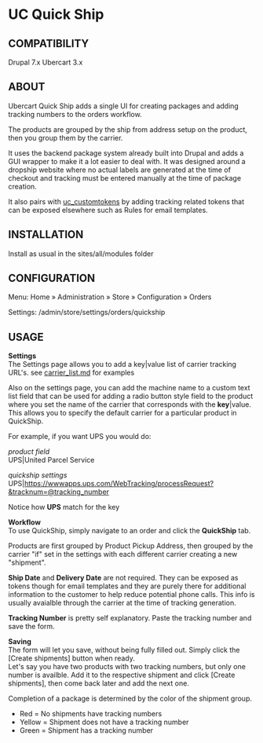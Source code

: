 # UC Quick Ship

## COMPATIBILITY

Drupal 7.x Ubercart 3.x

## ABOUT

Ubercart Quick Ship adds a single UI for creating packages and adding tracking numbers to the orders workflow.

The products are grouped by the ship from address setup on the product, then you group them by the carrier.

It uses the backend package system already built into Drupal and adds a GUI wrapper to make it a lot easier to deal with. It was designed around a dropship website where no actual labels are generated at the time of checkout and tracking must be entered manually at the time of package creation.

It also pairs with [uc_customtokens](https://github.com/philsward/uc_customtokens) by adding tracking related tokens that can be exposed elsewhere such as Rules for email templates.

## INSTALLATION

Install as usual in the sites/all/modules folder

## CONFIGURATION

Menu: Home » Administration » Store » Configuration » Orders

Settings: /admin/store/settings/orders/quickship

## USAGE

**Settings**  
The Settings page allows you to add a key|value list of carrier tracking URL's. see [carrier_list.md](https://github.com/philsward/uc_quickship/blob/main/carrier_list.md) for examples

Also on the settings page, you can add the machine name to a custom text list field that can be used for adding a radio button style field to the product where you set the name of the carrier that corresponds with the **key**|value. This allows you to specify the default carrier for a particular product in QuickShip.

For example, if you want UPS you would do:  

*product field*  
UPS|United Parcel Service

*quickship settings*  
UPS|https://wwwapps.ups.com/WebTracking/processRequest?&tracknum=@tracking_number

Notice how **UPS** match for the key

**Workflow**  
To use QuickShip, simply navigate to an order and click the **QuickShip** tab.

Products are first grouped by Product Pickup Address, then grouped by the carrier "if" set in the settings with each different carrier creating a new "shipment".

**Ship Date** and **Delivery Date** are not required. They can be exposed as tokens though for email templates and they are purely there for additional information to the customer to help reduce potential phone calls. This info is usually avaialble through the carrier at the time of tracking generation.

**Tracking Number** is pretty self explanatory. Paste the tracking number and save the form.

**Saving**  
The form will let you save, without being fully filled out. Simply click the [Create shipments] button when ready.  
Let's say you have two products with two tracking numbers, but only one number is availble. Add it to the respective shipment and click [Create shipments], then come back later and add the next one.

Completion of a package is determined by the color of the shipment group.  
* Red = No shipments have tracking numbers
* Yellow = Shipment does not have a tracking number
* Green = Shipment has a tracking number
